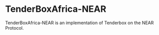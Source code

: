 # TenderBoxAfrica-NEAR
TenderBoxAfrica-NEAR is an implementation of Tenderbox on the NEAR Protocol.
